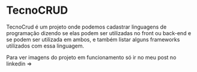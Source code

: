 # TecnoCRUD

TecnoCrud é um projeto onde podemos cadastrar linguagens de programação dizendo se elas podem ser utilizadas no front ou back-end e se podem ser utilizada em ambos,
e também listar alguns frameworks utilizados com essa linguagem.

Para ver imagens do projeto em funcionamento só ir no meu post no linkedin => 
